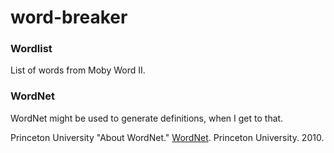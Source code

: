 # word-breaker


### Wordlist

List of words from Moby Word II.

### WordNet

WordNet might be used to generate definitions, when I get to that.

Princeton University "About WordNet." [WordNet]. Princeton University. 2010. 

[WordNet]: https://wordnet.princeton.edu/
